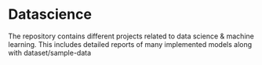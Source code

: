 # Datascience
The repository contains different projects related to data science &amp; machine learning. This includes detailed reports of many implemented models along with dataset/sample-data
